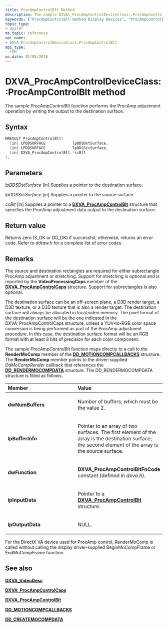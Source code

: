 ```yaml
---
title: ProcAmpControlBlt Method
description: The sample DXVA\_ProcAmpControlDeviceClass::ProcAmpControlBlt function performs the ProcAmp adjustment operation by writing the output to the destination surface.
keywords: ["ProcAmpControlBlt method Display Devices", "ProcAmpControlBlt method Display Devices , DXVA_ProcAmpControlDeviceClass interface", "DXVA_ProcAmpControlDeviceClass interface Display Devices , ProcAmpControlBlt method"]
topic_type:
- apiref
ms.topic: reference
api_name:
- DXVA_ProcAmpControlDeviceClass.ProcAmpControlBlt
api_type:
- COM
ms.date: 01/05/2018
---
```


# DXVA\_ProcAmpControlDeviceClass::ProcAmpControlBlt method


The sample *ProcAmpControlBlt* function performs the ProcAmp adjustment operation by writing the output to the destination surface.

## Syntax

```cpp
HRESULT ProcAmpControlBlt(
  [in] LPDDSURFACE            lpDDSDstSurface,
  [in] LPDDSURFACE            lpDDSSrcSurface,
  [in] DXVA_ProcAmpControlBlt *ccBlt
);
```

## Parameters

*lpDDSDstSurface* \[in\]
Supplies a pointer to the destination surface.

*lpDDSSrcSurface* \[in\]
Supplies a pointer to the source surface.

*ccBlt* \[in\]
Supplies a pointer to a [**DXVA\_ProcAmpControlBlt**](/windows-hardware/drivers/ddi/dxva/ns-dxva-_dxva_procampcontrolblt) structure that specifies the ProcAmp adjustment data output to the destination surface.

## Return value

Returns zero (S\_OK or DD\_OK) if successful; otherwise, returns an error code. Refer to *ddraw.h* for a complete list of error codes.

## Remarks

The source and destination rectangles are required for either subrectangle ProcAmp adjustment or stretching. Support for stretching is optional and is reported by the **VideoProcessingCaps** member of the [**DXVA\_ProcAmpControlCaps**](/windows-hardware/drivers/ddi/dxva/ns-dxva-_dxva_procampcontrolcaps) structure. Support for subrectangles is also optional.

The destination surface can be an off-screen plane, a D3D render target, a D3D texture, or a D3D texture that is also a render target. The destination surface will always be allocated in local video memory. The pixel format of the destination surface will be the one indicated in the DXVA\_ProcAmpControlCaps structure, unless a YUV-to-RGB color space conversion is being performed as part of the ProcAmp adjustment procedure. In this case, the destination surface format will be an RGB format with at least 8 bits of precision for each color component.

The sample *ProcAmpControlBlt* function maps directly to a call to the **RenderMoComp** member of the [**DD\_MOTIONCOMPCALLBACKS**](/windows/win32/api/ddrawint/ns-ddrawint-dd_motioncompcallbacks) structure. The **RenderMoComp** member points to the driver-supplied *DdMoCompRender* callback that references the [**DD\_RENDERMOCOMPDATA**](/windows/win32/api/ddrawint/ns-ddrawint-dd_rendermocompdata) structure. The DD\_RENDERMOCOMPDATA structure is filled as follows.

<table>
<colgroup>
<col width="50%" />
<col width="50%" />
</colgroup>
<thead>
<tr class="header">
<th align="left">Member</th>
<th align="left">Value</th>
</tr>
</thead>
<tbody>
<tr class="odd">
<td align="left"><p><strong>dwNumBuffers</strong></p></td>
<td align="left"><p>Number of buffers, which must be the value 2.</p></td>
</tr>
<tr class="even">
<td align="left"><p><strong>lpBufferInfo</strong></p></td>
<td align="left"><p>Pointer to an array of two surfaces. The first element of the array is the destination surface; the second element of the array is the source surface.</p></td>
</tr>
<tr class="odd">
<td align="left"><p><strong>dwFunction</strong></p></td>
<td align="left"><p><strong>DXVA_ProcAmpControlBltFnCode</strong> constant (defined in <em>dxva.h</em>).</p></td>
</tr>
<tr class="even">
<td align="left"><p><strong>lpInputData</strong></p></td>
<td align="left"><p>Pointer to a <a href="/windows-hardware/drivers/ddi/dxva/ns-dxva-_dxva_procampcontrolblt" data-raw-source="[&lt;strong&gt;DXVA_ProcAmpControlBlt&lt;/strong&gt;](/windows-hardware/drivers/ddi/dxva/ns-dxva-_dxva_procampcontrolblt)"><strong>DXVA_ProcAmpControlBlt</strong></a> structure.</p></td>
</tr>
<tr class="odd">
<td align="left"><p><strong>lpOutputData</strong></p></td>
<td align="left"><p>NULL.</p></td>
</tr>
</tbody>
</table>

 

For the DirectX VA device used for ProcAmp control, RenderMoComp is called without calling the display driver-supplied BeginMoCompFrame or EndMoCompFrame function.

## <span id="see_also"></span>See also


[**DXVA\_VideoDesc**](/windows-hardware/drivers/ddi/dxva/ns-dxva-_dxva_videodesc)

[**DXVA\_ProcAmpControlCaps**](/windows-hardware/drivers/ddi/dxva/ns-dxva-_dxva_procampcontrolcaps)

[**DXVA\_ProcAmpControlBlt**](/windows-hardware/drivers/ddi/dxva/ns-dxva-_dxva_procampcontrolblt)

[**DD\_MOTIONCOMPCALLBACKS**](/windows/win32/api/ddrawint/ns-ddrawint-dd_motioncompcallbacks)

[**DD\_CREATEMOCOMPDATA**](/windows/win32/api/ddrawint/ns-ddrawint-dd_createmocompdata)

